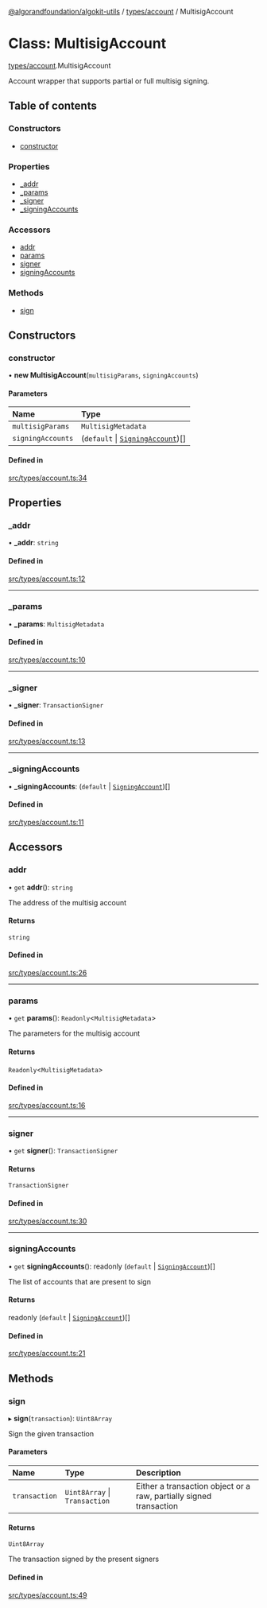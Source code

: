 [@algorandfoundation/algokit-utils](../index.md) / [types/account](../modules/types_account.md) / MultisigAccount

# Class: MultisigAccount

[types/account](../modules/types_account.md).MultisigAccount

Account wrapper that supports partial or full multisig signing.

## Table of contents

### Constructors

- [constructor](types_account.MultisigAccount.md#constructor)

### Properties

- [\_addr](types_account.MultisigAccount.md#_addr)
- [\_params](types_account.MultisigAccount.md#_params)
- [\_signer](types_account.MultisigAccount.md#_signer)
- [\_signingAccounts](types_account.MultisigAccount.md#_signingaccounts)

### Accessors

- [addr](types_account.MultisigAccount.md#addr)
- [params](types_account.MultisigAccount.md#params)
- [signer](types_account.MultisigAccount.md#signer)
- [signingAccounts](types_account.MultisigAccount.md#signingaccounts)

### Methods

- [sign](types_account.MultisigAccount.md#sign)

## Constructors

### constructor

• **new MultisigAccount**(`multisigParams`, `signingAccounts`)

#### Parameters

| Name | Type |
| :------ | :------ |
| `multisigParams` | `MultisigMetadata` |
| `signingAccounts` | (`default` \| [`SigningAccount`](types_account.SigningAccount.md))[] |

#### Defined in

[src/types/account.ts:34](https://github.com/algorandfoundation/algokit-utils-ts/blob/main/src/types/account.ts#L34)

## Properties

### \_addr

• **\_addr**: `string`

#### Defined in

[src/types/account.ts:12](https://github.com/algorandfoundation/algokit-utils-ts/blob/main/src/types/account.ts#L12)

___

### \_params

• **\_params**: `MultisigMetadata`

#### Defined in

[src/types/account.ts:10](https://github.com/algorandfoundation/algokit-utils-ts/blob/main/src/types/account.ts#L10)

___

### \_signer

• **\_signer**: `TransactionSigner`

#### Defined in

[src/types/account.ts:13](https://github.com/algorandfoundation/algokit-utils-ts/blob/main/src/types/account.ts#L13)

___

### \_signingAccounts

• **\_signingAccounts**: (`default` \| [`SigningAccount`](types_account.SigningAccount.md))[]

#### Defined in

[src/types/account.ts:11](https://github.com/algorandfoundation/algokit-utils-ts/blob/main/src/types/account.ts#L11)

## Accessors

### addr

• `get` **addr**(): `string`

The address of the multisig account

#### Returns

`string`

#### Defined in

[src/types/account.ts:26](https://github.com/algorandfoundation/algokit-utils-ts/blob/main/src/types/account.ts#L26)

___

### params

• `get` **params**(): `Readonly`<`MultisigMetadata`\>

The parameters for the multisig account

#### Returns

`Readonly`<`MultisigMetadata`\>

#### Defined in

[src/types/account.ts:16](https://github.com/algorandfoundation/algokit-utils-ts/blob/main/src/types/account.ts#L16)

___

### signer

• `get` **signer**(): `TransactionSigner`

#### Returns

`TransactionSigner`

#### Defined in

[src/types/account.ts:30](https://github.com/algorandfoundation/algokit-utils-ts/blob/main/src/types/account.ts#L30)

___

### signingAccounts

• `get` **signingAccounts**(): readonly (`default` \| [`SigningAccount`](types_account.SigningAccount.md))[]

The list of accounts that are present to sign

#### Returns

readonly (`default` \| [`SigningAccount`](types_account.SigningAccount.md))[]

#### Defined in

[src/types/account.ts:21](https://github.com/algorandfoundation/algokit-utils-ts/blob/main/src/types/account.ts#L21)

## Methods

### sign

▸ **sign**(`transaction`): `Uint8Array`

Sign the given transaction

#### Parameters

| Name | Type | Description |
| :------ | :------ | :------ |
| `transaction` | `Uint8Array` \| `Transaction` | Either a transaction object or a raw, partially signed transaction |

#### Returns

`Uint8Array`

The transaction signed by the present signers

#### Defined in

[src/types/account.ts:49](https://github.com/algorandfoundation/algokit-utils-ts/blob/main/src/types/account.ts#L49)
